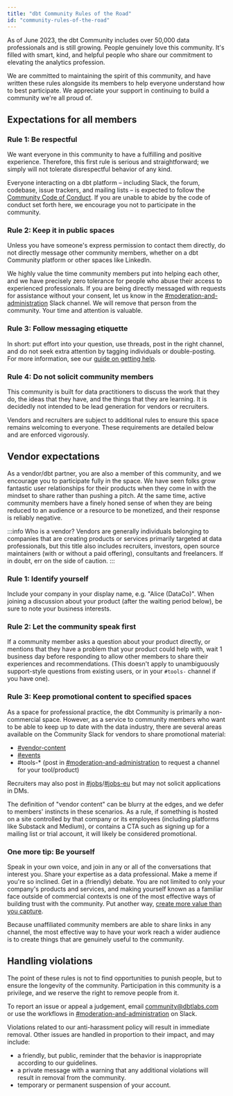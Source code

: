 ```yaml
---
title: "dbt Community Rules of the Road"
id: "community-rules-of-the-road"
---
```


As of June 2023, the dbt Community includes over 50,000 data professionals and is still growing. People genuinely love this community. It's filled with smart, kind, and helpful people who share our commitment to elevating the analytics profession.

We are committed to maintaining the spirit of this community, and have written these rules alongside its members to help everyone understand how to best participate. We appreciate your support in continuing to build a community we're all proud of.

## Expectations for all members
### Rule 1: Be respectful
We want everyone in this community to have a fulfilling and positive experience. Therefore, this first rule is serious and straightforward; we simply will not tolerate disrespectful behavior of any kind.

Everyone interacting on a dbt platform – including Slack, the forum, codebase, issue trackers, and mailing lists – is expected to follow the [Community Code of Conduct](/community/resources/code-of-conduct). If you are unable to abide by the code of conduct set forth here, we encourage you not to participate in the community.

### Rule 2: Keep it in public spaces
Unless you have someone's express permission to contact them directly, do not directly message other community members, whether on a dbt Community platform or other spaces like LinkedIn.

We highly value the time community members put into helping each other, and we have precisely zero tolerance for people who abuse their access to experienced professionals. If you are being directly messaged with requests for assistance without your consent, let us know in the [#moderation-and-administration](https://getdbt.slack.com/archives/C02JJ8N822H) Slack channel. We will remove that person from the community. Your time and attention is valuable.

### Rule 3: Follow messaging etiquette
In short: put effort into your question, use threads, post in the right channel, and do not seek extra attention by tagging individuals or double-posting. For more information, see our [guide on getting help](/community/resources/getting-help).

### Rule 4: Do not solicit community members
This community is built for data practitioners to discuss the work that they do, the ideas that they have, and the things that they are learning. It is decidedly not intended to be lead generation for vendors or recruiters.

Vendors and recruiters are subject to additional rules to ensure this space remains welcoming to everyone. These requirements are detailed below and are enforced vigorously.

## Vendor expectations

As a vendor/dbt partner, you are also a member of this community, and we encourage you to participate fully in the space. We have seen folks grow fantastic user relationships for their products when they come in with the mindset to share rather than pushing a pitch. At the same time, active community members have a finely honed sense of when they are being reduced to an audience or a resource to be monetized, and their response is reliably negative.

:::info Who is a vendor?
Vendors are generally individuals belonging to companies that are creating products or services primarily targeted at data professionals, but this title also includes recruiters, investors, open source maintainers (with or without a paid offering), consultants and freelancers. If in doubt, err on the side of caution. 
:::

### Rule 1: Identify yourself 
Include your company in your display name, e.g. "Alice (DataCo)". When joining a discussion about your product (after the waiting period below), be sure to note your business interests. 

### Rule 2: Let the community speak first
If a community member asks a question about your product directly, or mentions that they have a problem that your product could help with, wait 1 business day before responding to allow other members to share their experiences and recommendations. (This doesn't apply to unambiguously support-style questions from existing users, or in your `#tools-` channel if you have one).

### Rule 3: Keep promotional content to specified spaces
As a space for professional practice, the dbt Community is primarily a non-commercial space. However, as a service to community members who want to be able to keep up to date with the data industry, there are several areas available on the Community Slack for vendors to share promotional material: 
- [#vendor-content](https://getdbt.slack.com/archives/C03B0Q4EBL3)
- [#events](https://getdbt.slack.com/archives/C80RCAZ5E)
- #tools-* (post in [#moderation-and-administration](https://getdbt.slack.com/archives/C02JJ8N822H) to request a channel for your tool/product)

Recruiters may also post in [#jobs](https://getdbt.slack.com/archives/C7A7BARGT)/[#jobs-eu](https://getdbt.slack.com/archives/C04JMHHK6CD) but may not solicit applications in DMs. 

The definition of "vendor content" can be blurry at the edges, and we defer to members' instincts in these scenarios. As a rule, if something is hosted on a site controlled by that company or its employees (including platforms like Substack and Medium), or contains a CTA such as signing up for a mailing list or trial account, it will likely be considered promotional. 

### One more tip: Be yourself
Speak in your own voice, and join in any or all of the conversations that interest you. Share your expertise as a data professional. Make a meme if you're so inclined. Get in a (friendly) debate. You are not limited to only your company's products and services, and making yourself known as a familiar face outside of commercial contexts is one of the most effective ways of building trust with the community. Put another way, [create more value than you capture](/community/resources/code-of-conduct#create-more-value-than-you-capture). 

Because unaffiliated community members are able to share links in any channel, the most effective way to have your work reach a wider audience is to create things that are genuinely useful to the community. 


## Handling violations

The point of these rules is not to find opportunities to punish people, but to ensure the longevity of the community. Participation in this community is a privilege, and we reserve the right to remove people from it. 

To report an issue or appeal a judgement, email [community@dbtlabs.com](mailto:community@dbtlabs.com) or use the workflows in [#moderation-and-administration](https://getdbt.slack.com/archives/C02JJ8N822H) on Slack.

Violations related to our anti-harassment policy will result in immediate removal. Other issues are handled in proportion to their impact, and may include:

- a friendly, but public, reminder that the behavior is inappropriate according to our guidelines.
- a private message with a warning that any additional violations will result in removal from the community.
- temporary or permanent suspension of your account.

